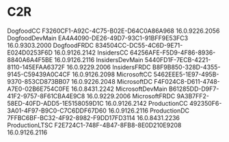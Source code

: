 # C2R
 
DogfoodCC F3260CF1-A92C-4C75-B02E-D64C0A86A968
 1 6 . 0 . 9 2 2 6 . 2 0 5 6  
DogfoodDevMain EA4A4090-DE26-49D7-93C1-91BFF9E53FC3
 1 6 . 0 . 9 3 0 3 . 2 0 0 0  
DogfoodFRDC 834504CC-DC55-4C6D-9E71-E024D0253F6D
 1 6 . 0 . 9 1 2 6 . 2 1 4 2  
InsidersCC 64256AFE-F5D9-4F86-8936-8840A6A4F5BE
 1 6 . 0 . 9 1 2 6 . 2 1 1 6  
InsidersDevMain 5440FD1F-7ECB-4221-8110-145EFAA6372F
 1 6 . 0 . 9 2 2 9 . 2 0 0 6  
InsidersFRDC B8F9B850-328D-4355-9145-C59439A0C4CF
 1 6 . 0 . 9 1 2 6 . 2 0 9 8  
MicrosoftCC 5462EEE5-1E97-495B-9370-853CD873BB07
 1 6 . 0 . 9 2 2 6 . 2 0 4 8  
MicrosoftDC F4F024C8-D611-4748-A7E0-02B6E754C0FE
 1 6 . 0 . 8 4 3 1 . 2 2 4 2  
MicrosoftDevMain B61285DD-D9F7-41F2-9757-8F61CBA4E9C8
 1 6 . 0 . 9 2 2 9 . 2 0 0 6  
MicrosoftFRDC 9A3B7FF2-58ED-40FD-ADD5-1E5158059D1C
 1 6 . 0 . 9 1 2 6 . 2 1 4 2  
ProductionCC 492350F6-3A01-4F97-B9C0-C7C6DDF67D60
 1 6 . 0 . 9 1 2 6 . 2 1 1 6  
ProductionDC 7FFBC6BF-BC32-4F92-8982-F9DD17FD3114
 1 6 . 0 . 8 4 3 1 . 2 2 3 6  
ProductionLTSC F2E724C1-748F-4B47-8FB8-8E0D210E9208
 1 6 . 0 . 9 1 2 6 . 2 1 1 6  
